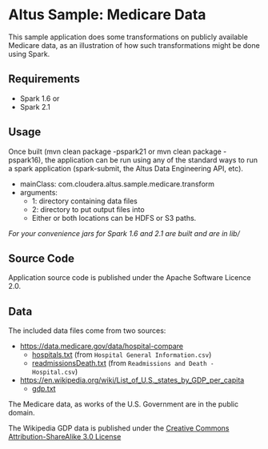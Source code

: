 Altus Sample: Medicare Data
===========================

This sample application does some transformations on publicly available
Medicare data, as an illustration of how such transformations might be
done using Spark.

Requirements
------------

* Spark 1.6 or 
* Spark 2.1

Usage
-----

Once built (mvn clean package -pspark21 or mvn clean package -pspark16), the application can be run using any of the standard ways to run a spark application (spark-submit, the Altus Data Engineering API, etc).

* mainClass: com.cloudera.altus.sample.medicare.transform
* arguments:
  * 1: directory containing data files
  * 2: directory to put output files into
  * Either or both locations can be HDFS or S3 paths.

_For your convenience jars for Spark 1.6 and 2.1 are built and are in lib/_

Source Code
-----------

Application source code is published under the Apache Software Licence 2.0.

Data
----

The included data files come from two sources:

* https://data.medicare.gov/data/hospital-compare
  * [hospitals.txt](data/hospitals.txt) (from `Hospital General Information.csv`)
  * [readmissionsDeath.txt](data/readmissionsDeath.txt) (from `Readmissions and Death - Hospital.csv`)
* https://en.wikipedia.org/wiki/List_of_U.S._states_by_GDP_per_capita
  * [gdp.txt](data/gdp.txt)

The Medicare data, as works of the U.S. Government are in the public domain.

The Wikipedia GDP data is published under the
[Creative Commons Attribution-ShareAlike 3.0 License](https://creativecommons.org/licenses/by-sa/3.0/legalcode)
